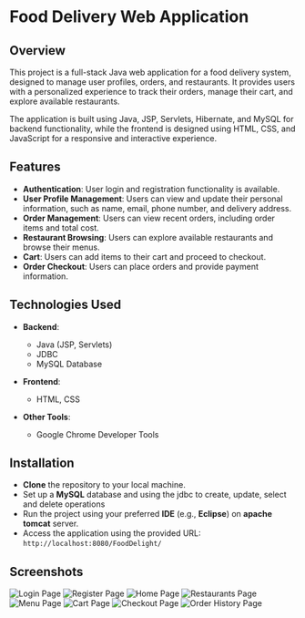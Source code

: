 # Food Delivery Web Application

## Overview

This project is a full-stack Java web application for a food delivery system, designed to manage user profiles, orders, and restaurants. It provides users with a personalized experience to track their orders, manage their cart, and explore available restaurants.

The application is built using Java, JSP, Servlets, Hibernate, and MySQL for backend functionality, while the frontend is designed using HTML, CSS, and JavaScript for a responsive and interactive experience.

## Features

- **Authentication**: User login and registration functionality is available.
- **User Profile Management**: Users can view and update their personal information, such as name, email, phone number, and delivery address.
- **Order Management**: Users can view recent orders, including order items and total cost.
- **Restaurant Browsing**: Users can explore available restaurants and browse their menus.
- **Cart**: Users can add items to their cart and proceed to checkout.
- **Order Checkout**: Users can place orders and provide payment information.

## Technologies Used

- **Backend**:
  - Java (JSP, Servlets)
  - JDBC 
  - MySQL Database
- **Frontend**:
  - HTML, CSS
  
- **Other Tools**:
  - Google Chrome Developer Tools
## Installation

- **Clone** the repository to your local machine. 
- Set up a **MySQL** database and using the jdbc to create, update, select and delete operations 
- Run the project using your preferred **IDE** (e.g., **Eclipse**) on **apache tomcat** server.
- Access the application using the provided URL: `http://localhost:8080/FoodDelight/` 

## Screenshots

![Login Page](FoodDeliveryApp/src/main/webapp/images/login.png)
![Register Page ](FoodDeliveryApp/src/main/webapp/images/register.png)
![Home Page](FoodDeliveryApp/src/main/webapp/images/restaurant.png)
![Restaurants Page](FoodDeliveryApp/src/main/webapp/images/menu.png)
![Menu Page](FoodDeliveryApp/src/main/webapp/images/cart.png)
![Cart Page](FoodDeliveryApp/src/main/webapp/images/checkout.png)
![Checkout Page](FoodDeliveryApp/src/main/webapp/images/success.png)
![Order History Page](FoodDeliveryApp/src/main/webapp/images/orders.png)

